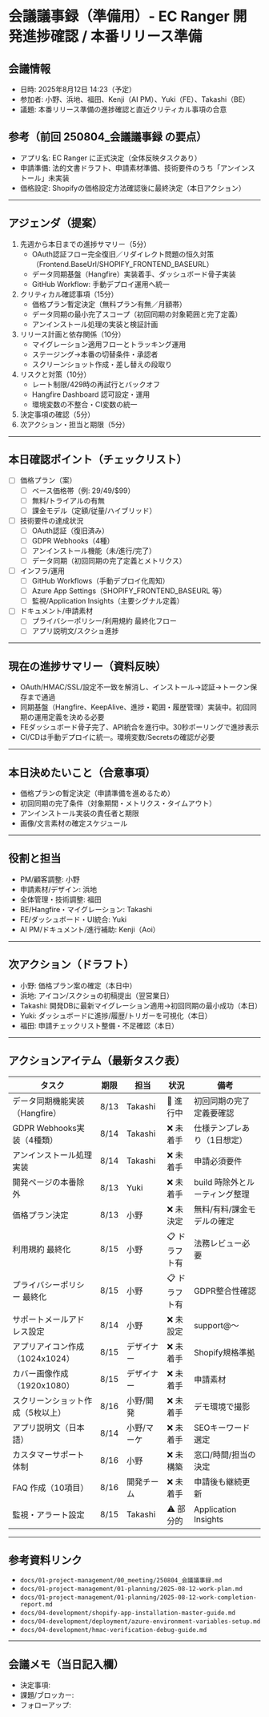 # 会議議事録（準備用）- EC Ranger 開発進捗確認 / 本番リリース準備

## 会議情報
- 日時: 2025年8月12日 14:23（予定）
- 参加者: 小野、浜地、福田、Kenji（AI PM）、Yuki（FE）、Takashi（BE）
- 議題: 本番リリース準備の進捗確認と直近クリティカル事項の合意

## 参考（前回 250804_会議議事録 の要点）
- アプリ名: EC Ranger に正式決定（全体反映タスクあり）
- 申請準備: 法的文書ドラフト、申請素材準備、技術要件のうち「アンインストール」未実装
- 価格設定: Shopifyの価格設定方法確認後に最終決定（本日アクション）

---

## アジェンダ（提案）
1. 先週から本日までの進捗サマリー（5分）
   - OAuth認証フロー完全復旧／リダイレクト問題の恒久対策（Frontend.BaseUrl/SHOPIFY_FRONTEND_BASEURL）
   - データ同期基盤（Hangfire）実装着手、ダッシュボード骨子実装
   - GitHub Workflow: 手動デプロイ運用へ統一
2. クリティカル確認事項（15分）
   - 価格プラン暫定決定（無料プラン有無／月額帯）
   - データ同期の最小完了スコープ（初回同期の対象範囲と完了定義）
   - アンインストール処理の実装と検証計画
3. リリース計画と依存関係（10分）
   - マイグレーション適用フローとトラッキング運用
   - ステージング→本番の切替条件・承認者
   - スクリーンショット作成・差し替えの段取り
4. リスクと対策（10分）
   - レート制限/429時の再試行とバックオフ
   - Hangfire Dashboard 認可設定・運用
   - 環境変数の不整合・CI変数の統一
5. 決定事項の確認（5分）
6. 次アクション・担当と期限（5分）

---

## 本日確認ポイント（チェックリスト）
- [ ] 価格プラン（案）
  - [ ] ベース価格帯（例: $29/$49/$99）
  - [ ] 無料/トライアルの有無
  - [ ] 課金モデル（定額/従量/ハイブリッド）
- [ ] 技術要件の達成状況
  - [ ] OAuth認証（復旧済み）
  - [ ] GDPR Webhooks（4種）
  - [ ] アンインストール機能（未/進行/完了）
  - [ ] データ同期（初回同期の完了定義とメトリクス）
- [ ] インフラ/運用
  - [ ] GitHub Workflows（手動デプロイ化周知）
  - [ ] Azure App Settings（SHOPIFY_FRONTEND_BASEURL 等）
  - [ ] 監視/Application Insights（主要シグナル定義）
- [ ] ドキュメント/申請素材
  - [ ] プライバシーポリシー/利用規約 最終化フロー
  - [ ] アプリ説明文/スクショ進捗

---

## 現在の進捗サマリー（資料反映）
- OAuth/HMAC/SSL/設定不一致を解消し、インストール→認証→トークン保存まで通過
- 同期基盤（Hangfire、KeepAlive、進捗・範囲・履歴管理）実装中。初回同期の運用定義を決める必要
- FEダッシュボード骨子完了、API統合を進行中。30秒ポーリングで進捗表示
- CI/CDは手動デプロイに統一。環境変数/Secretsの確認が必要

---

## 本日決めたいこと（合意事項）
- 価格プランの暫定決定（申請準備を進めるため）
- 初回同期の完了条件（対象期間・メトリクス・タイムアウト）
- アンインストール実装の責任者と期限
- 画像/文言素材の確定スケジュール

---

## 役割と担当
- PM/顧客調整: 小野
- 申請素材/デザイン: 浜地
- 全体管理・技術調整: 福田
- BE/Hangfire・マイグレーション: Takashi
- FE/ダッシュボード・UI統合: Yuki
- AI PM/ドキュメント/進行補助: Kenji（Aoi）

---

## 次アクション（ドラフト）
- 小野: 価格プラン案の確定（本日中）
- 浜地: アイコン/スクショの初稿提出（翌営業日）
- Takashi: 開発DBに最新マイグレーション適用→初回同期の最小成功（本日）
- Yuki: ダッシュボードに進捗/履歴/トリガーを可視化（本日）
- 福田: 申請チェックリスト整備・不足確認（本日）

---

## アクションアイテム（最新タスク表）

| タスク | 期限 | 担当 | 状況 | 備考 |
|---|---|---|---|---|
| データ同期機能実装（Hangfire） | 8/13 | Takashi | 🔄 進行中 | 初回同期の完了定義要確認 |
| GDPR Webhooks実装（4種類） | 8/14 | Takashi | ❌ 未着手 | 仕様テンプレあり（1日想定） |
| アンインストール処理実装 | 8/14 | Takashi | ❌ 未着手 | 申請必須要件 |
| 開発ページの本番除外 | 8/13 | Yuki | ❌ 未着手 | build 時除外とルーティング整理 |
| 価格プラン決定 | 8/13 | 小野 | ❌ 未決定 | 無料/有料/課金モデルの確定 |
| 利用規約 最終化 | 8/15 | 小野 | 📋 ドラフト有 | 法務レビュー必要 |
| プライバシーポリシー 最終化 | 8/15 | 小野 | 📋 ドラフト有 | GDPR整合性確認 |
| サポートメールアドレス設定 | 8/14 | 小野 | ❌ 未設定 | support@〜 |
| アプリアイコン作成（1024x1024） | 8/15 | デザイナー | ❌ 未着手 | Shopify規格準拠 |
| カバー画像作成（1920x1080） | 8/15 | デザイナー | ❌ 未着手 | 申請素材 |
| スクリーンショット作成（5枚以上） | 8/16 | 小野/開発 | ❌ 未着手 | デモ環境で撮影 |
| アプリ説明文（日本語） | 8/14 | 小野/マーケ | ❌ 未着手 | SEOキーワード選定 |
| カスタマーサポート体制 | 8/16 | 小野 | ❌ 未構築 | 窓口/時間/担当の決定 |
| FAQ 作成（10項目） | 8/16 | 開発チーム | ❌ 未着手 | 申請後も継続更新 |
| 監視・アラート設定 | 8/15 | Takashi | ⚠️ 部分的 | Application Insights |

---

## 参考資料リンク
- `docs/01-project-management/00_meeting/250804_会議議事録.md`
- `docs/01-project-management/01-planning/2025-08-12-work-plan.md`
- `docs/01-project-management/01-planning/2025-08-12-work-completion-report.md`
- `docs/04-development/shopify-app-installation-master-guide.md`
- `docs/04-development/deployment/azure-environment-variables-setup.md`
- `docs/04-development/hmac-verification-debug-guide.md`

---

## 会議メモ（当日記入欄）
- 決定事項:
- 課題/ブロッカー:
- フォローアップ:
